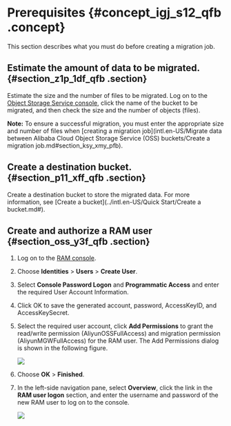 # Prerequisites {#concept_igj_s12_qfb .concept}

This section describes what you must do before creating a migration job.

## Estimate the amount of data to be migrated. {#section_z1p_1df_qfb .section}

Estimate the size and the number of files to be migrated. Log on to the [Object Storage Service console](https://oss.console.aliyun.com), click the name of the bucket to be migrated, and then check the size and the number of objects \(files\).

**Note:** To ensure a successful migration, you must enter the appropriate size and number of files when [creating a migration job](intl.en-US/Migrate data between Alibaba Cloud Object Storage Service (OSS) buckets/Create a migration job.md#section_ksy_xmy_pfb).

## Create a destination bucket. {#section_p11_xff_qfb .section}

Create a destination bucket to store the migrated data. For more information, see [Create a bucket](../intl.en-US/Quick Start/Create a bucket.md#).

## Create and authorize a RAM user {#section_oss_y3f_qfb .section}

1.  Log on to the [RAM console](https://ram.console.aliyun.com).
2.  Choose **Identities** \> **Users** \> **Create User**.
3.  Select **Console Password Logon** and **Programmatic Access** and enter the required User Account Information.
4.  Click OK to save the generated account, password, AccessKeyID, and AccessKeySecret.
5.  Select the required user account, click **Add Permissions** to grant the read/write permission \(AliyunOSSFullAccess\) and migration permission \(AliyunMGWFullAccess\) for the RAM user. The Add Permissions dialog is shown in the following figure.

    ![](../DNhcs_mgw1842487/images/21235_en-US.png)

6.  Choose **OK** \> **Finished**.
7.  In the left-side navigation pane, select **Overview**, click the link in the **RAM user logon** section, and enter the username and password of the new RAM user to log on to the console.

    ![](../DNhcs_mgw1842487/images/34662_en-US.png)


